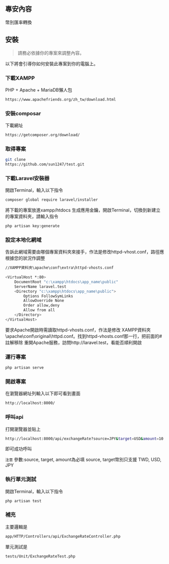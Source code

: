 ## 專安內容
幣別匯率轉換

## 安裝

> 請務必依據你的專案來調整內容。

以下將會引導你如何安裝此專案到你的電腦上。

### 下載XAMPP
PHP + Apache + MariaDB懶人包
```bash
https://www.apachefriends.org/zh_tw/download.html
```

### 安裝composar

下載網址
```bash
https://getcomposer.org/download/
```

### 取得專案

```bash
git clone
https://github.com/sun1247/test.git
```

### 下載Laravel安裝器
開啟Terminal，輸入以下指令
```bash
composer global require laravel/installer
```

將下載的專案放進xampp/htdocs
生成應用金鑰，開啟Terminal，切換到新建立的專案資料夾，請輸入指令
```bash
php artisan key:generate
```

### 設定本地化網域
告訴此網域需要由哪個專案資料夾來接手，作法是修改httpd-vhost.conf，路徑應根據您的狀況作調整
```bash
//XAMPP資料夾\apache\conf\extra\httpd-vhosts.conf
 
<VirtualHost *:80>
    DocumentRoot "c:\xampp\htdocs\app_name\public"  
    ServerName laravel.test       
    <Directory "c:\xampp\htdocs\app_name\public">
        Options FollowSymLinks
        AllowOverride None
        Order allow,deny
        Allow from all
    </Directory>
</VirtualHost>
```
要求Apache開啟時需讀取httpd-vhosts.conf，作法是修改 XAMPP資料夾\apache\conf\original\httpd.conf。找到httpd-vhosts.conf那一行，把前面的#註解移除
重開Apache服務，訪問http://laravel.test，看能否順利開啟

### 運行專案

```bash
php artisan serve
```

### 開啟專案

在瀏覽器網址列輸入以下即可看到畫面

```bash
http://localhost:8000/
```

### 呼叫api
打開瀏覽器並貼上
```bash
http://localhost:8000/api/exchangeRate?source=JPY&target=USD&amount=10
```
即可成功呼叫

`注意`
參數:source, target, amount為必填
source, target幣別只支援 TWD, USD, JPY

### 執行單元測試
開啟Terminal，輸入以下指令
```bash
php artisan test
```

### 補充
主要邏輯是
```bash
app/HTTP/Controllers/api/ExchangeRateController.php
```
單元測試是
```bash
tests/Unit/ExchangeRateTest.php
```



